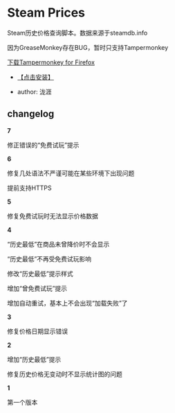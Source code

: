 # Steam Prices

Steam历史价格查询脚本。数据来源于steamdb.info

因为GreaseMonkey存在BUG，暂时只支持Tampermonkey

[下载Tampermonkey for Firefox](https://addons.mozilla.org/zh-CN/firefox/addon/Tampermonkey/)

* [【点击安装】](https://github.com/FirefoxBar/userscript/raw/master/Steam_Prices/Steam_Prices.user.js)

* author: 泷涯

## changelog

**7**

修正错误的“免费试玩”提示

**6**

修复几处语法不严谨可能在某些环境下出现问题

提前支持HTTPS

**5**

修复免费试玩时无法显示价格数据

**4**

“历史最低”在商品未曾降价时不会显示

“历史最低”不再受免费试玩影响

修改“历史最低”提示样式

增加“曾免费试玩”提示

增加自动重试，基本上不会出现“加载失败”了

**3**

修复价格日期显示错误

**2**

增加“历史最低”提示

修复历史价格无变动时不显示统计图的问题

**1**

第一个版本